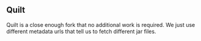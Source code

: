 

## Quilt

Quilt is a close enough fork that no additional work is required. We just use different metadata urls that tell us to fetch different jar files. 
